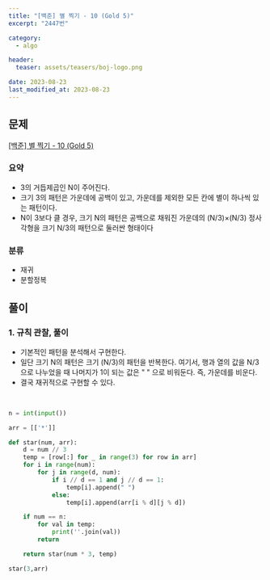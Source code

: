 ```yaml
---
title: "[백준] 별 찍기 - 10 (Gold 5)"
excerpt: "2447번"

category:
  - algo

header:
  teaser: assets/teasers/boj-logo.png

date: 2023-08-23
last_modified_at: 2023-08-23
---
```


## 문제

[[백준] 별 찍기 - 10 (Gold 5)](https://www.acmicpc.net/problem/2447)

### 요약

- 3의 거듭제곱인 N이 주어진다.
- 크기 3의 패턴은 가운데에 공백이 있고, 가운데를 제외한 모든 칸에 별이 하나씩 있는 패턴이다.
- N이 3보다 클 경우, 크기 N의 패턴은 공백으로 채워진 가운데의 (N/3)×(N/3) 정사각형을 크기 N/3의 패턴으로 둘러싼 형태이다

### 분류

- 재귀
- 분할정복

## 풀이

### 1. 규칙 관찰, 풀이

- 기본적인 패턴을 분석해서 구현한다.
- 일단 크기 N의 패턴은 크기 (N/3)의 패턴을 반복한다. 여기서, 행과 열의 값을 N/3으로 나누었을 때 나머지가 1이 되는 값은 " " 으로 비워둔다. 즉, 가운데를 비운다.
- 결국 재귀적으로 구현할 수 있다.

<br>

```python
n = int(input())

arr = [['*']]

def star(num, arr):
    d = num // 3
    temp = [row[:] for _ in range(3) for row in arr]
    for i in range(num):
        for j in range(d, num):
            if i // d == 1 and j // d == 1:
                temp[i].append(" ")
            else:
                temp[i].append(arr[i % d][j % d])

    if num == n:
        for val in temp:
            print(''.join(val))
        return

    return star(num * 3, temp)

star(3,arr)
```
